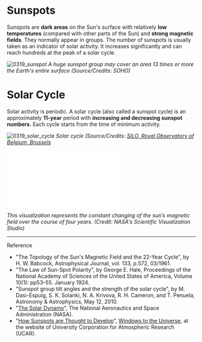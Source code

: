 # Sunspots

Sunspots are **dark areas** on the Sun's surface with relatively **low temperatures** (compared with other parts of the Sun) and **strong magnetic fields**. They normally appear in groups. The number of sunspots is usually taken as an indicator of solar activity. It increases significantly and can reach hundreds at the peak of a solar cycle.

![0319_sunspot](./static/0319_sunspot.png)
*A huge sunspot group may cover an area 13 times or more the Earth's entire surface (Source/Credits: SOHO)*

# Solar Cycle

Solar activity is periodic. A solar cycle (also called a sunspot cycle) is an approximately **11-year** period with **increasing and decreasing sunspot numbers**. Each cycle starts from the time of minimum activity.

![0319_solar_cycle](./static/0319_cycle.png)
*Solar cycle (Source/Credits: [SILO, Royal Observatory of Belgium, Brussels](http://sidc.be/silso)*

<iframe src="./static/Sun’s_magnetic_field@nasa.mp4" frameborder="0" allowfullscreen></iframe>

*This visualization represents the constant changing of the sun’s magnetic field over the course of four years. (Credit: NASA's Scientific Visualization Studio)*

---

Reference

- "The Topology of the Sun's Magnetic Field and the 22-Year Cycle", by H. W. Babcock, Astrophysical Journal, vol. 133, p.572, 03/1961.
- "The Law of Sun-Spot Polarity", by George E. Hale, Proceedings of the National Academy of Sciences of the United States of America, Volume 10(1): pp53–55. January 1924.
- "Sunspot group tilt angles and the strength of the solar cycle", by M. Dasi-Espuig, S. K. Solanki, N. A. Krivova, R. H. Cameron, and T. Penuela, Astronomy & Astrophysics, May 12, 2010.
- "[The Solar Dynamo](http://solarscience.msfc.nasa.gov/dynamo.shtml)", The National Aeronautics and Space Administration (NASA).
- "[How Sunspots are Thought to Develop](http://www.windows.ucar.edu/tour/link=/sun/atmosphere/sunspot_form_jpg_image.html)", [Windows to the Universe](http://www.windows2universe.org/spaceweather/images/sunspot_form_jpg_image.html), at the website of University Corporation for Atmospheric Research (UCAR).
